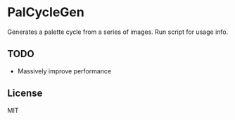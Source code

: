 # PalCycleGen

Generates a palette cycle from a series of images. Run script for usage info.

## TODO
- Massively improve performance

## License
MIT